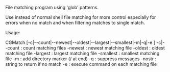 File matching program using 'glob' patterns.

Use instead of normal shell file matching for more control especially for errors
when no match and when filtering matches to single match.

Usage:

CGMatch [-c|--count|--newest|--oldest|--largest|--smallest|-m|-q|-e <command>] <pattern>
 -c|--count   : count matching files
 -newest      : newest matching file
 -oldest      : oldest matching file
 -largest     : largest matching file
 -smallest    : smallest matching file
 -m           : add directory marker (/ at end)
 -q           : suppress messages
 -nostr       : string to return if no match
 -e <command> : execute command on each matching file
